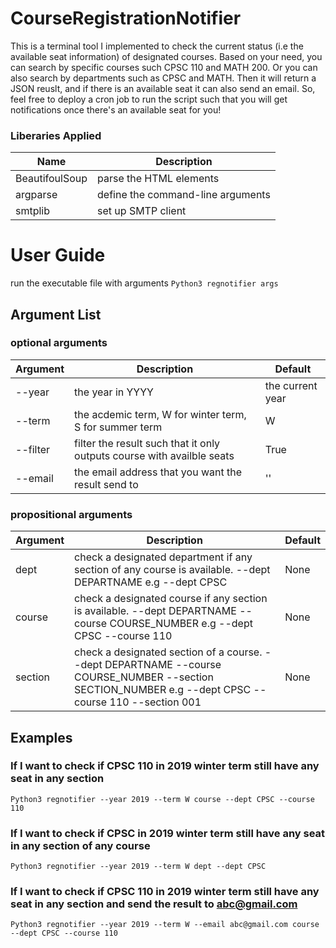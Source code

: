# CourseRegistrationNotifier

This is a terminal tool I implemented to check the current status (i.e the available seat information) of designated courses. Based on your need, you can search by specific courses such CPSC 110 and MATH 200. Or you can also search by departments such as CPSC and MATH. Then it will return a JSON reuslt, and if there is an available seat it can also send an email. So, feel free to deploy a cron job to run the script such that you will get notifications once there's an available seat for you!

###  Liberaries Applied 

| Name | Description |
| ----------- | ----------- |
| BeautifoulSoup | parse the HTML elements |
| argparse | define the command-line arguments |
| smtplib | set up SMTP client |


# User Guide
run the executable file with arguments
`Python3 regnotifier args`

## Argument List

### optional arguments
| Argument | Description | Default |
| ----------- | ----------- | ---------- |
| --year | the year in YYYY | the current year | 
| --term | the acdemic term, W for winter term, S for summer term | W |
| --filter | filter the result such that it only outputs course with availble seats  | True |
| --email | the email address that you want the result send to | '' |

### propositional arguments
| Argument | Description | Default |
| ----------- | ----------- | ---------- |
| dept | check a designated department if any section of any course is available. --dept DEPARTNAME e.g --dept CPSC| None |
| course | check a designated course if any section is available. --dept DEPARTNAME --course COURSE_NUMBER e.g --dept CPSC --course 110 | None |
| section | check a designated section of a course. --dept DEPARTNAME --course COURSE_NUMBER --section SECTION_NUMBER e.g --dept CPSC --course 110 --section 001 | None |

## Examples

### If I want to check if CPSC 110 in 2019 winter term still have any seat in any section
`Python3 regnotifier --year 2019 --term W course --dept CPSC --course 110`


### If I want to check if CPSC in 2019 winter term still have any seat in any section of any course
`Python3 regnotifier --year 2019 --term W dept --dept CPSC`

### If I want to check if CPSC 110 in 2019 winter term still have any seat in any section and send the result to abc@gmail.com
`Python3 regnotifier --year 2019 --term W --email abc@gmail.com course --dept CPSC --course 110`
